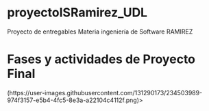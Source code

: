 # proyectoISRamirez_UDL
Proyecto de entregables Materia ingeniería de Software RAMIREZ
<h1> Fases y actividades de Proyecto Final</h1>
(https://user-images.githubusercontent.com/131290173/234503989-974f3157-e5b4-4fc5-8e3a-a22104c4112f.png)>
